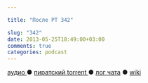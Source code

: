 ```yaml
---

title: "После РТ 342"

slug: "342"
date: 2013-05-25T18:49:00+03:00
comments: true
categories: podcast
---
```

[аудио ](http://cdn.radio-t.com/rt342post.mp3) ● [пиратский torrent ](/torrents/rt342post.mp3.torrent) ● [лог чата](http://chat.radio-t.com/logs/radio-t-342.html) ● [wiki ](http://wiki.radio-t.com/%D0%9F%D0%BE%D1%81%D0%BB%D0%B5_%D0%A0%D0%A2_342) <audio src="http://cdn.radio-t.com/rt342post.mp3" preload="none">
